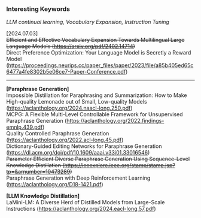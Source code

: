 ### Interesting Keywords
_LLM continual learning, Vocabulary Expansion, Instruction Tuning_

[2024.07.03]   
~~Efficient and Effective Vocabulary Expansion Towards Multilingual Large Language Models (https://arxiv.org/pdf/2402.14714)~~   
Direct Preference Optimization: Your Language Model is Secretly a Reward Model (https://proceedings.neurips.cc/paper_files/paper/2023/file/a85b405ed65c6477a4fe8302b5e06ce7-Paper-Conference.pdf)   

--------------------------------------------   
**[Paraphrase Generation]**   
Impossible Distillation for Paraphrasing and Summarization: How to Make High-quality Lemonade out of Small, Low-quality Models (https://aclanthology.org/2024.naacl-long.250.pdf)   
MCPG: A Flexible Multi-Level Controllable Framework for Unsupervised Paraphrase Generation (https://aclanthology.org/2022.findings-emnlp.439.pdf)   
Quality Controlled Paraphrase Generation (https://aclanthology.org/2022.acl-long.45.pdf)   
Dictionary-Guided Editing Networks for Paraphrase Generation (https://dl.acm.org/doi/pdf/10.1609/aaai.v33i01.33016546)    
~~Parameter Efficient Diverse Paraphrase Generation Using Sequence-Level Knowledge Distillation (https://ieeexplore.ieee.org/stamp/stamp.jsp?tp=&arnumber=10473289)~~   
Paraphrase Generation with Deep Reinforcement Learning (https://aclanthology.org/D18-1421.pdf)   

**[LLM Knowledge Distillation]**   
LaMini-LM: A Diverse Herd of Distilled Models from Large-Scale Instructions (https://aclanthology.org/2024.eacl-long.57.pdf)   

